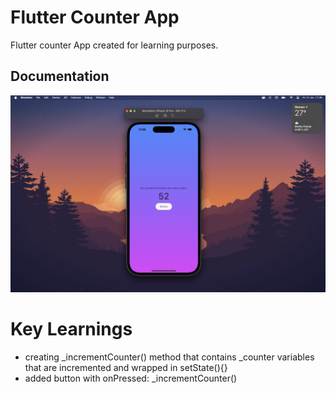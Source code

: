 # Flutter Counter App

Flutter counter App created for learning purposes.

## Documentation

![Flutter Counter App](img.png)


# Key Learnings
- creating _incrementCounter() method that contains _counter variables that are incremented and wrapped in setState(){}
- added button with onPressed: _incrementCounter()


